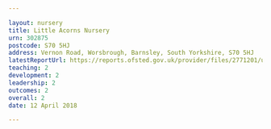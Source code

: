 ```yaml
---

layout: nursery
title: Little Acorns Nursery
urn: 302875
postcode: S70 5HJ
address: Vernon Road, Worsbrough, Barnsley, South Yorkshire, S70 5HJ
latestReportUrl: https://reports.ofsted.gov.uk/provider/files/2771201/urn/302875.pdf
teaching: 2
development: 2
leadership: 2
outcomes: 2
overall: 2
date: 12 April 2018

---
```

